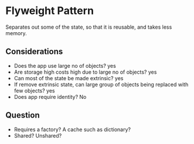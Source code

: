 ﻿# Flyweight Pattern

Separates out some of the state, so that it is reusable, and takes less memory.

## Considerations

- Does the app use large no of objects? yes
- Are storage high costs high due to large no of objects? yes
- Can most of the state be made extrinsic? yes
- If remove extrinsic state, can large group of objects being replaced with few objects? yes
- Does app require identity? No

## Question

- Requires a factory? A cache such as dictionary?
- Shared? Unshared?

